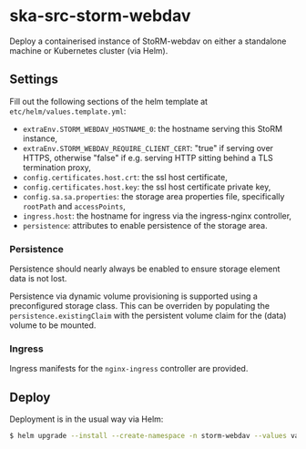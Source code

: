 # ska-src-storm-webdav

Deploy a containerised instance of StoRM-webdav on either a standalone machine or Kubernetes cluster (via Helm).

## Settings

Fill out the following sections of the helm template at `etc/helm/values.template.yml`:

- `extraEnv.STORM_WEBDAV_HOSTNAME_0`: the hostname serving this StoRM instance,
- `extraEnv.STORM_WEBDAV_REQUIRE_CLIENT_CERT`: "true" if serving over HTTPS, otherwise "false" if e.g. serving HTTP 
   sitting behind a TLS termination proxy,
- `config.certificates.host.crt`: the ssl host certificate,
- `config.certificates.host.key`: the ssl host certificate private key,
- `config.sa.sa.properties`: the storage area properties file, specifically `rootPath` and `accessPoints`,
- `ingress.host`: the hostname for ingress via the ingress-nginx controller,
- `persistence`: attributes to enable persistence of the storage area.

### Persistence

Persistence should nearly always be enabled to ensure storage element data is not lost.

Persistence via dynamic volume provisioning is supported using a preconfigured storage class. This can be overriden 
by populating the `persistence.existingClaim` with the persistent volume claim for the (data) volume to be mounted.  

### Ingress

Ingress manifests for the `nginx-ingress` controller are provided.

## Deploy

Deployment is in the usual way via Helm:

```bash
$ helm upgrade --install --create-namespace -n storm-webdav --values values.yaml ska-src-storm-webdav /path/to/ska-src-storm-webdav/etc/helm/
```

